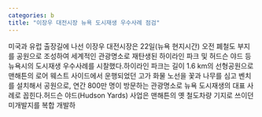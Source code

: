 ```yaml
---
categories: b
title: "이장우 대전시장 뉴욕 도시재생 우수사례 점검"
---
```

미국과 유럽 출장길에 나선 이장우 대전시장은 22일(뉴욕 현지시간) 오전 폐철도 부지를 공원으로 조성하여 세계적인 관광명소로 재탄생된 하이라인 파크 및 허드슨 야드 등 뉴욕시의 도시재생 우수사례를 시찰했다.하이라인 파크는 길이 1.6 km의 선형공원으로 맨해튼의 로어 웨스트 사이드에서 운행되었던 고가 화물 노선을 꽃과 나무를 심고 벤치를 설치해서 공원으로, 연간 800만 명이 방문하는 관광명소로 뉴욕 도시재생의 대표 사례로 꼽힌다.허드슨 야드(Hudson Yards) 사업은 맨해튼의 옛 철도차량 기지로 쓰이던 미개발지를 복합 개발하